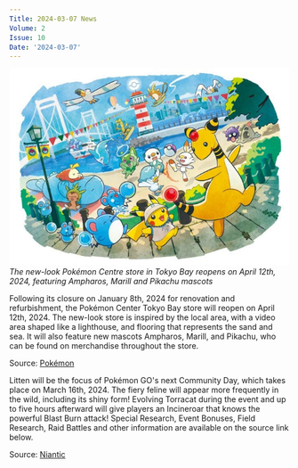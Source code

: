 ```yaml
---
Title: 2024-03-07 News
Volume: 2
Issue: 10
Date: '2024-03-07'
---
```



[![The new-look Pokémon Centre store in Tokyo Bay reopens on April 12th, 2024, featuring Ampharos, Marill and Pikachu mascots](/web/images/the-new-look-pokemon-centre-store-in-tokyo-bay-reopens-on-april-12th-2024-featuring-ampharos-marill-.jpeg)](/web/images/the-new-look-pokemon-centre-store-in-tokyo-bay-reopens-on-april-12th-2024-featuring-ampharos-marill-.jpeg)*The new-look Pokémon Centre store in Tokyo Bay reopens on April 12th, 2024, featuring Ampharos, Marill and Pikachu mascots*



Following its closure on January 8th, 2024 for renovation and refurbishment, the Pokémon Center Tokyo Bay store will reopen on April 12th, 2024. The new-look store is inspired by the local area, with a video area shaped like a lighthouse, and flooring that represents the sand and sea. It will also feature new mascots Ampharos, Marill, and Pikachu, who can be found on merchandise throughout the store.

Source: [Pokémon](https://www.pokemon.co.jp/sp/tokyobay_2024/)

Litten will be the focus of Pokémon GO's next Community Day, which takes place on March 16th, 2024. The fiery feline will appear more frequently in the wild, including its shiny form! Evolving Torracat during the event and up to five hours afterward will give players an Incineroar that knows the powerful Blast Burn attack! Special Research, Event Bonuses, Field Research, Raid Battles and other information are available on the source link below.

Source: [Niantic](https://pokemongolive.com/post/communityday-march-2024-litten?hl=en)